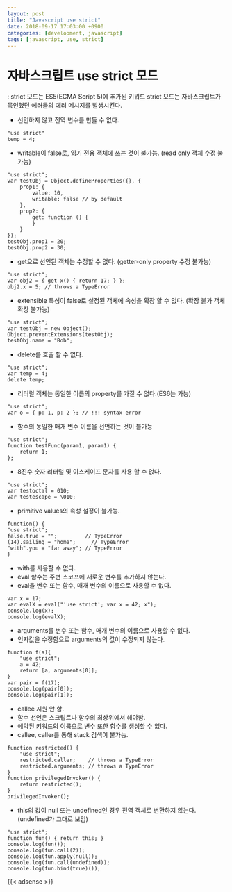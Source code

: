```yaml
---
layout: post
title: "Javascript use strict"
date: 2018-09-17 17:03:00 +0900
categories: [development, javascript]
tags: [javascript, use, strict]
---
```


자바스크립트 use strict 모드
===========

: strict 모드는 ES5(ECMA Script 5)에 추가된 키워드
strict 모드는 자바스크립트가 묵인했던 에러들의 에러 메시지를 발생시킨다.

- 선언하지 않고 전역 변수를 만들 수 없다.
```{.javascript}
"use strict"
temp = 4;
```

- writable이 false로, 읽기 전용 객체에 쓰는 것이 불가능. (read only 객체 수정 불가능)
```{.javascript}
"use strict";
var testObj = Object.defineProperties({}, {
    prop1: {
        value: 10,
        writable: false // by default
    },
    prop2: {
        get: function () {
        }
    }
});
testObj.prop1 = 20;
testObj.prop2 = 30;
```

- get으로 선언된 객체는 수정할 수 없다. (getter-only property 수정 불가능)
```{.javascript}
"use strict";
var obj2 = { get x() { return 17; } };
obj2.x = 5; // throws a TypeError
```

- extensible 특성이 false로 설정된 객체에 속성을 확장 할 수 없다. (확장 불가 객체 확장 불가능)
```{.javascript}
"use strict";
var testObj = new Object();
Object.preventExtensions(testObj);
testObj.name = "Bob";
```

- delete를 호출 할 수 없다.
```{.javascript}
"use strict";
var temp = 4;
delete temp;
```

- 리터럴 객체는 동일한 이름의 property를 가질 수 없다.(ES6는 가능)
```{.javascript}
"use strict";
var o = { p: 1, p: 2 }; // !!! syntax error
```
- 함수의 동일한 매개 변수 이름을 선언하는 것이 불가능
```{.javascript}
"use strict";
function testFunc(param1, param1) {
    return 1;
};
```
- 8진수 숫자 리터럴 및 이스케이프 문자를 사용 할 수 없다.
```{.javascript}
"use strict";
var testoctal = 010;
var testescape = \010;
```

- primitive values의 속성 설정이 불가능.
```{.javascript}
function() {
"use strict";
false.true = "";         // TypeError
(14).sailing = "home";     // TypeError
"with".you = "far away"; // TypeError
}
```
- with를 사용할 수 없다.
- eval 함수는 주변 스코프에 새로운 변수를 추가하지 않는다.
- eval을 변수 또는 함수, 매개 변수의 이름으로 사용할 수 없다.
```{.javascript}
var x = 17;
var evalX = eval("'use strict'; var x = 42; x");
console.log(x);
console.log(evalX);
```
- arguments를 변수 또는 함수, 매개 변수의 이름으로 사용할 수 없다.
- 인자값을 수정함으로 arguments의 값이 수정되지 않는다.
```{.javascript}
function f(a){
    "use strict";
    a = 42;
    return [a, arguments[0]];
}
var pair = f(17);
console.log(pair[0]);
console.log(pair[1]);
```
- callee 지원 안 함.
- 함수 선언은 스크립트나 함수의 최상위에서 해야함.
- 예약된 키워드의 이름으로 변수 또한 함수를 생성할 수 없다.
- callee, caller를 통해 stack 검색이 불가능.
```{.javascript}
function restricted() {
    "use strict";
    restricted.caller;    // throws a TypeError
    restricted.arguments; // throws a TypeError
}
function privilegedInvoker() {
    return restricted();
}
privilegedInvoker();
```
- this의 값이 null 또는 undefined인 경우 전역 객체로 변환하지 않는다. (undefined가 그대로 보임)
```{.javascript}
"use strict";
function fun() { return this; }
console.log(fun());
console.log(fun.call(2));
console.log(fun.apply(null));
console.log(fun.call(undefined));
console.log(fun.bind(true)());
```



{{< adsense >}}